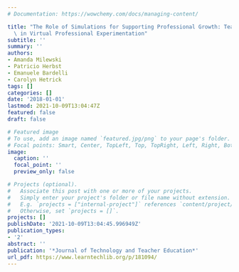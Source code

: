 ```yaml
---
# Documentation: https://wowchemy.com/docs/managing-content/

title: "The Role of Simulations for Supporting Professional Growth: Teachers' Engagement\
  \ in Virtual Professional Experimentation"
subtitle: ''
summary: ''
authors:
- Amanda Milewski
- Patricio Herbst
- Emanuele Bardelli
- Carolyn Hetrick
tags: []
categories: []
date: '2018-01-01'
lastmod: 2021-10-09T13:04:47Z
featured: false
draft: false

# Featured image
# To use, add an image named `featured.jpg/png` to your page's folder.
# Focal points: Smart, Center, TopLeft, Top, TopRight, Left, Right, BottomLeft, Bottom, BottomRight.
image:
  caption: ''
  focal_point: ''
  preview_only: false

# Projects (optional).
#   Associate this post with one or more of your projects.
#   Simply enter your project's folder or file name without extension.
#   E.g. `projects = ["internal-project"]` references `content/project/deep-learning/index.md`.
#   Otherwise, set `projects = []`.
projects: []
publishDate: '2021-10-09T13:04:45.996949Z'
publication_types:
- '2'
abstract: ''
publication: '*Journal of Technology and Teacher Education*'
url_pdf: https://www.learntechlib.org/p/181094/
---
```

